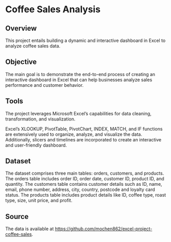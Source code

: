 # Coffee Sales Analysis

## Overview
This project entails building a dynamic and interactive dashboard in Excel to analyze coffee sales data. 

## Objective
The main goal is to demonstrate the end-to-end process of creating an interactive dashboard in Excel that can help businesses analyze sales performance and customer behavior.

## Tools
The project leverages Microsoft Excel’s capabilities for data cleaning, transformation, and visualization. 

Excel’s XLOOKUP, PivotTable, PivotChart, INDEX, MATCH, and IF functions are extensively used to organize, analyze, and visualize the data. Additionally, slicers and timelines are incorporated to create an interactive and user-friendly dashboard.

## Dataset
The dataset comprises three main tables: orders, customers, and products. The orders table includes order ID, order date, customer ID, product ID, and quantity. The customers table contains customer details such as ID, name, email, phone number, address, city, country, postcode and loyalty card status. The products table includes product details like ID, coffee type, roast type, size, unit price, and profit.

## Source
The data is available at https://github.com/mochen862/excel-project-coffee-sales.
